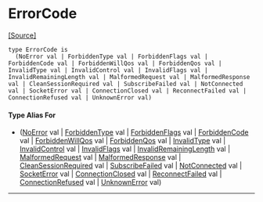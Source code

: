 # ErrorCode
<span class="source-link">[[Source]](src/mqtt-primitives/errorCodes.md#L-0-41)</span>
```pony
type ErrorCode is
  (NoError val | ForbiddenType val | ForbiddenFlags val | ForbiddenCode val | ForbiddenWillQos val | ForbiddenQos val | InvalidType val | InvalidControl val | InvalidFlags val | InvalidRemainingLength val | MalformedRequest val | MalformedResponse val | CleanSessionRequired val | SubscribeFailed val | NotConnected val | SocketError val | ConnectionClosed val | ReconnectFailed val | ConnectionRefused val | UnknownError val)
```

#### Type Alias For

* ([NoError](mqtt-primitives-NoError.md) val | [ForbiddenType](mqtt-primitives-ForbiddenType.md) val | [ForbiddenFlags](mqtt-primitives-ForbiddenFlags.md) val | [ForbiddenCode](mqtt-primitives-ForbiddenCode.md) val | [ForbiddenWillQos](mqtt-primitives-ForbiddenWillQos.md) val | [ForbiddenQos](mqtt-primitives-ForbiddenQos.md) val | [InvalidType](mqtt-primitives-InvalidType.md) val | [InvalidControl](mqtt-primitives-InvalidControl.md) val | [InvalidFlags](mqtt-primitives-InvalidFlags.md) val | [InvalidRemainingLength](mqtt-primitives-InvalidRemainingLength.md) val | [MalformedRequest](mqtt-primitives-MalformedRequest.md) val | [MalformedResponse](mqtt-primitives-MalformedResponse.md) val | [CleanSessionRequired](mqtt-primitives-CleanSessionRequired.md) val | [SubscribeFailed](mqtt-primitives-SubscribeFailed.md) val | [NotConnected](mqtt-primitives-NotConnected.md) val | [SocketError](mqtt-primitives-SocketError.md) val | [ConnectionClosed](mqtt-primitives-ConnectionClosed.md) val | [ReconnectFailed](mqtt-primitives-ReconnectFailed.md) val | [ConnectionRefused](mqtt-primitives-ConnectionRefused.md) val | [UnknownError](mqtt-primitives-UnknownError.md) val)

---

